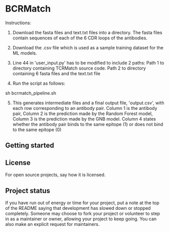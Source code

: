 # BCRMatch

Instructions:

1. Download the fasta files and text.txt files into a directory. The fasta files contain sequences of each of the 6 CDR loops of the antibodies.
2. Download the .csv file which is used as a sample training dataset for the ML models.
3. Line 44 in 'user_input.py' has to be modified to include 2 paths: Path 1 to directory containing TCRMatch source code. Path 2 to directory containing 6 fasta files and the text.txt file


4. Run the script as follows:

sh bcrmatch_pipeline.sh

5. This generates intermediate files and a final output file, 'output.csv', with each row corresponding to an antibody pair. Column 1 is the antibody pair, Column 2 is the prediction made by the Random Forest model, Column 3 is the prediction made by the GNB model. Column 4 states whether the antibody pair binds to the same epitope (1) or does not bind to the same epitope (0)

## Getting started










## License
For open source projects, say how it is licensed.

## Project status
If you have run out of energy or time for your project, put a note at the top of the README saying that development has slowed down or stopped completely. Someone may choose to fork your project or volunteer to step in as a maintainer or owner, allowing your project to keep going. You can also make an explicit request for maintainers.
